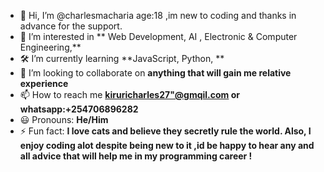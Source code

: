 
- 👋 Hi, I’m @charlesmacharia age:18 ,im new to coding and thanks in advance for the support.
- 👀 I’m interested in ** Web Development,  AI , Electronic & Computer Engineering,** 
- 🛠️ I’m currently learning **JavaScript, Python, **  
- 🤝 I’m looking to collaborate on **anything that will gain me relative experience**  
- 📫 How to reach me **[kiruricharles27"@gmqil.com](mailto:kiruricharles27@gmail.com) or whatsapp:+254706896282**  
- 😃 Pronouns: **He/Him**  
- ⚡ Fun fact: **I love cats and believe they secretly rule the world. Also, I enjoy coding alot despite being new to it ,id be happy to hear any and all  advice that will help me in my programming career !**  

<!---
charlesmacharia/charlesmacharia is a ✨ special ✨ repository because its `README.md` (this file) appears on your GitHub profile.
You can click the Preview link to take a look at your changes.
--->
